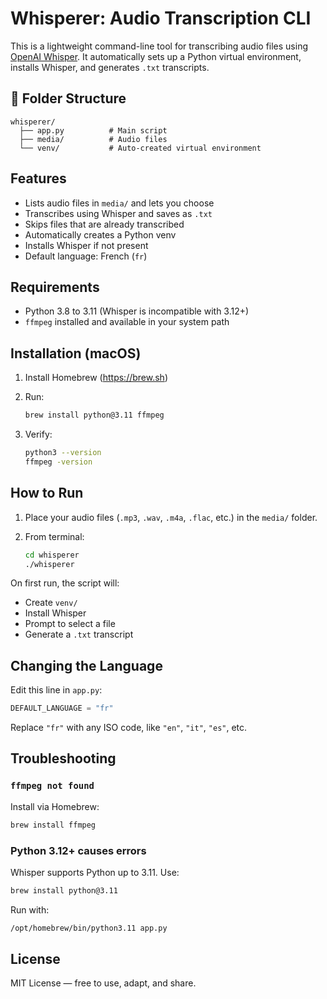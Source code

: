 # Whisperer: Audio Transcription CLI

This is a lightweight command-line tool for transcribing audio files using [OpenAI Whisper](https://github.com/openai/whisper). It automatically sets up a Python virtual environment, installs Whisper, and generates `.txt` transcripts.

## 📁 Folder Structure

```
whisperer/
  ├── app.py          # Main script
  ├── media/          # Audio files
  └── venv/           # Auto-created virtual environment
```

## Features

- Lists audio files in `media/` and lets you choose
- Transcribes using Whisper and saves as `.txt`
- Skips files that are already transcribed
- Automatically creates a Python venv
- Installs Whisper if not present
- Default language: French (`fr`)

## Requirements

- Python 3.8 to 3.11 (Whisper is incompatible with 3.12+)
- `ffmpeg` installed and available in your system path

## Installation (macOS)

1. Install Homebrew (https://brew.sh)
2. Run:

   ```bash
   brew install python@3.11 ffmpeg
   ```

3. Verify:

   ```bash
   python3 --version
   ffmpeg -version
   ```

## How to Run

1. Place your audio files (`.mp3`, `.wav`, `.m4a`, `.flac`, etc.) in the `media/` folder.
2. From terminal:

   ```bash
   cd whisperer
   ./whisperer
   ```

On first run, the script will:
- Create `venv/`
- Install Whisper
- Prompt to select a file
- Generate a `.txt` transcript

## Changing the Language

Edit this line in `app.py`:

```python
DEFAULT_LANGUAGE = "fr"
```

Replace `"fr"` with any ISO code, like `"en"`, `"it"`, `"es"`, etc.

## Troubleshooting

### `ffmpeg not found`

Install via Homebrew:

```bash
brew install ffmpeg
```

### Python 3.12+ causes errors

Whisper supports Python up to 3.11. Use:

```bash
brew install python@3.11
```

Run with:

```bash
/opt/homebrew/bin/python3.11 app.py
```

## License

MIT License — free to use, adapt, and share.
